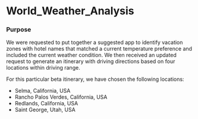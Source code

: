 # World_Weather_Analysis

### Purpose
We were requested to put together a suggested app to identify vacation zones with hotel names that matched a current temperature preference and included the current weather condition. We then received an updated request to generate an itinerary with driving directions based on four locations within driving range. 

For this particular beta itinerary, we have chosen the following locations: 
- Selma, California, USA
- Rancho Palos Verdes, California, USA
- Redlands, California, USA
- Saint George, Utah, USA
